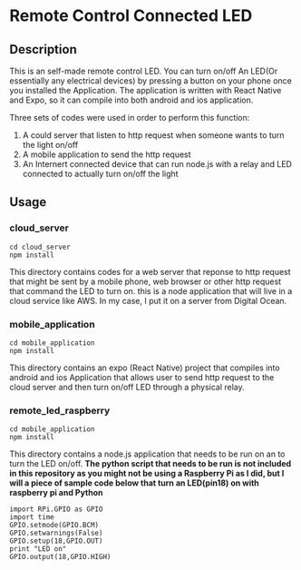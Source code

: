 # Remote Control Connected LED

## Description
This is an self-made remote control LED. You can turn on/off An LED(Or essentially any electrical devices)
by pressing a button on your phone once you installed the Application. The application is written with React
Native and Expo, so it can compile into both android and ios application.

Three sets of codes were used in order to perform this function:
1. A could server that listen to http request when someone wants to turn the light on/off
2. A mobile application to send the http request
3. An Internert connected device that can run node.js with a relay and LED connected to actually turn on/off the light

## Usage

### cloud_server
```
cd cloud_server
npm install
```
This directory contains codes for a web server that reponse to http request that might be sent by a mobile phone,
web browser or other http request that command the LED to turn on. this is a node application that will live in a
cloud service like AWS. In my case, I put it on a server from Digital Ocean.

###  mobile_application
```
cd mobile_application
npm install
```
This directory contains an expo (React Native) project that compiles into android and ios Application that allows user
to send http request to the cloud server and then turn on/off LED through a physical relay.

### remote_led_raspberry
```
cd mobile_application
npm install
```
This directory contains a node.js application that needs to be run on an  to turn the LED on/off.
**The python script that needs to be run is not included in this repository as you might not be using a Raspberry Pi as I did, but I will a piece of sample code below that turn an LED(pin18) on with raspberry pi and Python**

```
import RPi.GPIO as GPIO
import time
GPIO.setmode(GPIO.BCM)
GPIO.setwarnings(False)
GPIO.setup(18,GPIO.OUT)
print "LED on"
GPIO.output(18,GPIO.HIGH)
```


